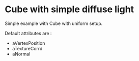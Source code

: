 # Cube with simple diffuse light


Simple example with Cube with uniform setup.

Default attributes are :
- aVertexPosition
- aTextureCorrd
- aNormal
